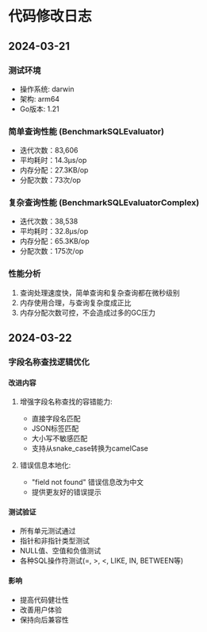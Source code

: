 # 代码修改日志

## 2024-03-21

### 测试环境
- 操作系统: darwin
- 架构: arm64
- Go版本: 1.21

### 简单查询性能 (BenchmarkSQLEvaluator)
- 迭代次数：83,606
- 平均耗时：14.3μs/op
- 内存分配：27.3KB/op
- 分配次数：73次/op

### 复杂查询性能 (BenchmarkSQLEvaluatorComplex)
- 迭代次数：38,538
- 平均耗时：32.8μs/op
- 内存分配：65.3KB/op
- 分配次数：175次/op

### 性能分析
1. 查询处理速度快，简单查询和复杂查询都在微秒级别
2. 内存使用合理，与查询复杂度成正比
3. 内存分配次数可控，不会造成过多的GC压力

## 2024-03-22

### 字段名称查找逻辑优化

#### 改进内容
1. 增强字段名称查找的容错能力:
   - 直接字段名匹配
   - JSON标签匹配
   - 大小写不敏感匹配
   - 支持从snake_case转换为camelCase

2. 错误信息本地化:
   - "field not found" 错误信息改为中文
   - 提供更友好的错误提示

#### 测试验证
- 所有单元测试通过
- 指针和非指针类型测试
- NULL值、空值和负值测试
- 各种SQL操作符测试(=, >, <, LIKE, IN, BETWEEN等)

#### 影响
- 提高代码健壮性
- 改善用户体验
- 保持向后兼容性